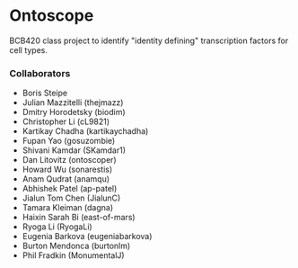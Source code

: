 # Ontoscope

BCB420 class project to identify "identity defining" transcription factors for cell types.


### Collaborators

* Boris Steipe
* Julian Mazzitelli (thejmazz)
* Dmitry Horodetsky (biodim)
* Christopher Li  (cL9821)
* Kartikay Chadha (kartikaychadha)
* Fupan Yao (gosuzombie)
* Shivani Kamdar (SKamdar1)
* Dan Litovitz (ontoscoper)
* Howard Wu (sonarestis)
* Anam Qudrat (anamqu)
* Abhishek Patel (ap-patel)
* Jialun Tom Chen (JialunC)
* Tamara Kleiman (dagna)
* Haixin Sarah Bi (east-of-mars)
* Ryoga Li (RyogaLi)
* Eugenia Barkova (eugeniabarkova)
* Burton Mendonca (burtonlm)
* Phil Fradkin (MonumentalJ)



